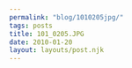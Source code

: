 ```yaml
---
permalink: "blog/1010205jpg/"
tags: posts
title: 101_0205.JPG
date: 2010-01-20
layout: layouts/post.njk
---
```


